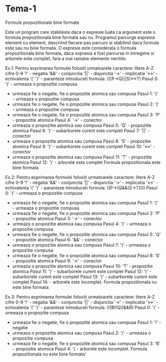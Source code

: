 # Tema-1
Formule propozitionale bine formate

Este un program care stabileste daca o expresie luata ca argument este o formula propozitionala bine formata sau nu.
Programul parcurge expresia element cu element, descriind fiecare pas parcurs si stabilind daca formula este sau nu bine formata.
O expresie este considerata o formula propozitionala bine formata, daca expresia a fost parcursa in intregime si arborele este complet, fara a mai ramane elemente necitite.


Ex.1: 
Pentru exprimarea formulei folositi urmatoarele caractere:
litere A-Z
cifre 0-9 
'!' - negatia
'&&' - conjunctia
'||' - disjunctia
'->' - implicatia
'<->' - echivalenta
'('  ')' - paranteze
Introduceti formula: (((P->Q)||S)<->T)
Pasul 0: '(' - urmeaza o propozitie compusa
 - urmeaza fie o negatie, fie o propozitie atomica sau compusa
Pasul 1: '(' - urmeaza o propozitie compusa
 - urmeaza fie o negatie, fie o propozitie atomica sau compusa
Pasul 2: '(' - urmeaza o propozitie compusa
 - urmeaza fie o negatie, fie o propozitie atomica sau compusa
Pasul 3: 'P' - propozitie atomica
Pasul 4: '->' - conector
 - urmeaza o propozitie atomica sau compusa
Pasul 5: 'Q' - propozitie atomica
Pasul 6: ')' - subarborele curent este complet
Pasul 7: '||' - conector
 - urmeaza o propozitie atomica sau compusa
Pasul 8: 'S' - propozitie atomica
Pasul 9: ')' - subarborele curent este complet
Pasul 10: '<->' - conector
 - urmeaza o propozitie atomica sau compusa
Pasul 11: 'T' - propozitie atomica
Pasul 12: ')' - arborele este complet
Formula propozitionala este bine formata

Ex.2:
Pentru exprimarea formulei folositi urmatoarele caractere:
litere A-Z
cifre 0-9 
'!' - negatia
'&&' - conjunctia
'||' - disjunctia
'->' - implicatia
'<->' - echivalenta
'('  ')' - paranteze
Introduceti formula: ((P->(Q&&(S->T))))
Pasul 0: '(' - urmeaza o propozitie compusa
 - urmeaza fie o negatie, fie o propozitie atomica sau compusa
Pasul 1: '(' - urmeaza o propozitie compusa
 - urmeaza fie o negatie, fie o propozitie atomica sau compusa
Pasul 2: 'P' - propozitie atomica
Pasul 3: '->' - conector
 - urmeaza o propozitie atomica sau compusa
Pasul 4: '(' - urmeaza o propozitie compusa
 - urmeaza fie o negatie, fie o propozitie atomica sau compusa
Pasul 5: 'Q' - propozitie atomica
Pasul 6: '&&' - conector
 - urmeaza o propozitie atomica sau compusa
Pasul 7: '(' - urmeaza o propozitie compusa
 - urmeaza fie o negatie, fie o propozitie atomica sau compusa
Pasul 8: 'S' - propozitie atomica
Pasul 9: '->' - conector
 - urmeaza o propozitie atomica sau compusa
Pasul 10: 'T' - propozitie atomica
Pasul 11: ')' - subarborele curent este complet
Pasul 12: ')' - subarborele curent este complet
Pasul 13: ')' - subarborele curent este complet
Pasul 14: - arborele este incomplet.
Formula propozitionala nu este bine formata.

Ex.3:
Pentru exprimarea formulei folositi urmatoarele caractere:
litere A-Z
cifre 0-9 
'!' - negatia
'&&' - conjunctia
'||' - disjunctia
'->' - implicatia
'<->' - echivalenta
'('  ')' - paranteze
Introduceti formula: (!(B(!Q))&&R)
Pasul 0: '(' - urmeaza o propozitie compusa
 - urmeaza fie o negatie, fie o propozitie atomica sau compusa
Pasul 1: '!' - negatie
 - urmeaza o propozitie atomica sau compusa
Pasul 2: '(' - urmeaza o propozitie compusa
 - urmeaza fie o negatie, fie o propozitie atomica sau compusa
Pasul 3: 'B' - propozitie atomica
Pasul 4: '( - arborele este incomplet.
Formula propozitionala nu este bine formata'
